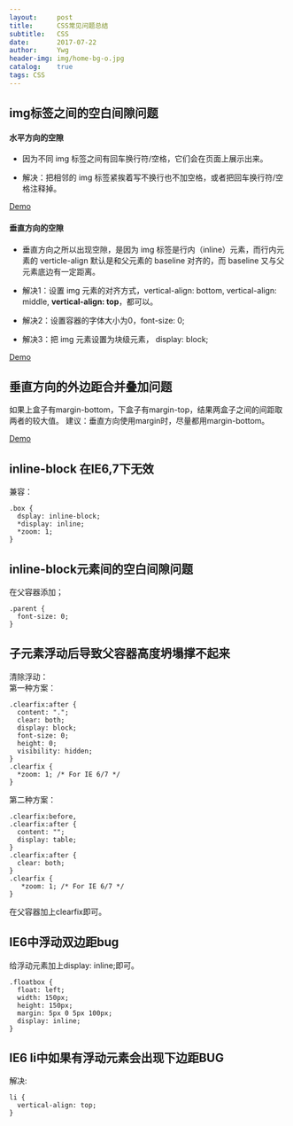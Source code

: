 ```yaml
---
layout:     post
title:      CSS常见问题总结
subtitle:   CSS
date:       2017-07-22
author:     Ywg
header-img: img/home-bg-o.jpg
catalog:    true
tags: CSS
---
```


## img标签之间的空白间隙问题

#### 水平方向的空隙
- 因为不同 img 标签之间有回车换行符/空格，它们会在页面上展示出来。

- 解决：把相邻的 img 标签紧挨着写不换行也不加空格，或者把回车换行符/空格注释掉。

[Demo](https://codepen.io/ywg228/pen/brbvLW)

#### 垂直方向的空隙
- 垂直方向之所以出现空隙，是因为 img 标签是行内（inline）元素，而行内元素的 verticle-align 默认是和父元素的 baseline 对齐的，而 baseline 又与父元素底边有一定距离。

- 解决1：设置 img 元素的对齐方式，vertical-align: bottom, vertical-align: middle, **vertical-align: top**，都可以。

- 解决2：设置容器的字体大小为0，font-size: 0;

- 解决3：把 img 元素设置为块级元素， display: block;

[Demo](https://codepen.io/ywg228/pen/EvYEpM)


## 垂直方向的外边距合并叠加问题
如果上盒子有margin-bottom，下盒子有margin-top，结果两盒子之间的间距取两者的较大值。
建议：垂直方向使用margin时，尽量都用margin-bottom。

[Demo](https://codepen.io/ywg228/pen/EvRbPm)

## inline-block 在IE6,7下无效
兼容：
```
.box {
  dsplay: inline-block;
  *display: inline;
  *zoom: 1;
}
```

## inline-block元素间的空白间隙问题
在父容器添加；
```
.parent {
  font-size: 0;
}
```

## 子元素浮动后导致父容器高度坍塌撑不起来
清除浮动：<br>
第一种方案：
```
.clearfix:after {
  content: ".";
  clear: both;
  display: block;
  font-size: 0;
  height: 0;
  visibility: hidden;
}
.clearfix {
  *zoom: 1; /* For IE 6/7 */
}
```
第二种方案：
```
.clearfix:before,
.clearfix:after {
  content: "";
  display: table;
} 
.clearfix:after {
  clear: both;
}
.clearfix {
   *zoom: 1; /* For IE 6/7 */
}
```
在父容器加上clearfix即可。

## IE6中浮动双边距bug
给浮动元素加上display: inline;即可。
```
.floatbox { 
  float: left; 
  width: 150px; 
  height: 150px; 
  margin: 5px 0 5px 100px; 
  display: inline; 
}
```

## IE6 li中如果有浮动元素会出现下边距BUG
解决:
```
li {
  vertical-align: top;
}
```
